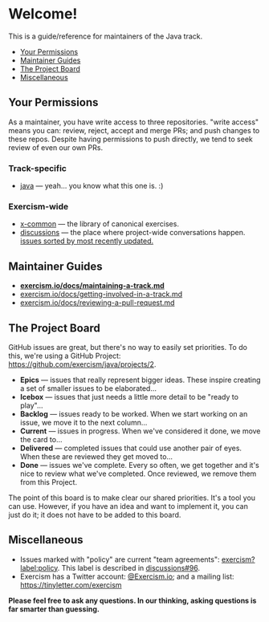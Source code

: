 # Welcome!

This is a guide/reference for maintainers of the Java track.

- [Your Permissions](#your-permissions)
- [Maintainer Guides](#maintainer-guides)
- [The Project Board](#the-project-board)
- [Miscellaneous](#miscellaneous)

## Your Permissions 

As a maintainer, you have write access to three repositories.  "write access" means you can: review, reject, accept and merge PRs; and push changes to these repos.  Despite having permissions to push directly, we tend to seek review of even our own PRs.

### Track-specific

- [java](https://github.com/exercism/java) — yeah... you know what this one is. :)

### Exercism-wide

- [x-common](https://github.com/exercism/x-common) — the library of canonical exercises.
- [discussions](https://github.com/exercism/discussions) — the place where project-wide conversations happen. 
  [issues sorted by most recently updated.](https://github.com/exercism/discussions/issues?q=is%3Aissue+is%3Aopen+sort%3Aupdated-desc)

## Maintainer Guides

- **[exercism.io/docs/maintaining-a-track.md](https://github.com/exercism/exercism.io/blob/master/docs/maintaining-a-track.md)**
- [exercism.io/docs/getting-involved-in-a-track.md](https://github.com/exercism/exercism.io/blob/master/docs/getting-involved-in-a-track.md)
- [exercism.io/docs/reviewing-a-pull-request.md](https://github.com/exercism/exercism.io/blob/master/docs/reviewing-a-pull-request.md)

## The Project Board

GitHub issues are great, but there's no way to easily set priorities.
To do this, we're using a GitHub Project: https://github.com/exercism/java/projects/2.

- **Epics** — issues that really represent bigger ideas.  These inspire creating a set of smaller issues to be elaborated...
- **Icebox** — issues that just needs a little more detail to be "ready to play"...
- **Backlog** — issues ready to be worked.  When we start working on an issue, we move it to the next column...
- **Current** — issues in progress.  When we've considered it done, we move the card to...
- **Delivered** — completed issues that could use another pair of eyes.  When these are reviewed they get moved to...
- **Done** — issues we've complete.  Every so often, we get together and it's nice to review what we've completed. 
  Once reviewed, we remove them from this Project.

The point of this board is to make clear our shared priorities.  It's a tool you can use.
However, if you have an idea and want to implement it, you can just do it; it does not have to be added to this board.

## Miscellaneous

- Issues marked with "policy" are current "team agreements": [exercism?label:policy](https://github.com/search?q=org%3Aexercism+label%3Apolicy).
  This label is described in [discussions#96](https://github.com/exercism/discussions/issues/96).
- Exercism has a Twitter account: [@Exercism.io](https://twitter.com/exercism_io); and a mailing list: https://tinyletter.com/exercism

**Please feel free to ask any questions.  In our thinking, asking questions is far smarter than guessing.**
